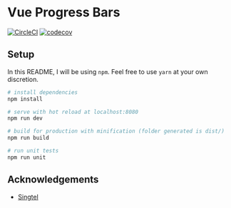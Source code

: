 # Vue Progress Bars

[![CircleCI](https://circleci.com/gh/ruchern/vue-progress-bars.svg?style=svg&circle-token=29c1a38a09c610d0b306dd64cce9b2ddf86e21d6)](https://circleci.com/gh/ruchern/vue-progress-bars)
[![codecov](https://codecov.io/gh/ruchern/vue-progress-bars/branch/master/graph/badge.svg?token=0lXuOtUgHC)](https://codecov.io/gh/ruchern/vue-progress-bars)

## Setup

In this README, I will be using `npm`. Feel free to use `yarn` at your own discretion.

``` bash
# install dependencies
npm install

# serve with hot reload at localhost:8080
npm run dev

# build for production with minification (folder generated is dist/)
npm run build

# run unit tests
npm run unit
```

## Acknowledgements
- [Singtel](https://www.singtel.com)
